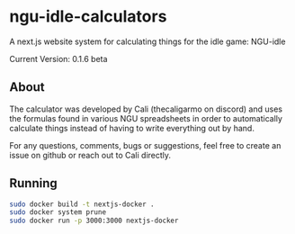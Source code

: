 # ngu-idle-calculators
A next.js website system for calculating things for the idle game: NGU-idle

Current Version: 0.1.6 beta

## About
The calculator was developed by Cali (thecaligarmo on discord) and uses the formulas found in various NGU spreadsheets in order to automatically calculate things instead of having to write everything out by hand.

For any questions, comments, bugs or suggestions, feel free to create an issue on github or reach out to Cali directly.

## Running

```bash
sudo docker build -t nextjs-docker .
sudo docker system prune
sudo docker run -p 3000:3000 nextjs-docker
```